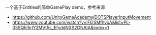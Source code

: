 一个基于Entities的简单GamePlay demo，参考来源

- https://github.com/UnityGameAcademy/DOTSPlayerInputMovement
- https://www.youtube.com/watch?v=lFl2SMfhvoA&list=PL-05SQhI5rIY2MVt5s_EfvddNXS2GNAtA&index=1